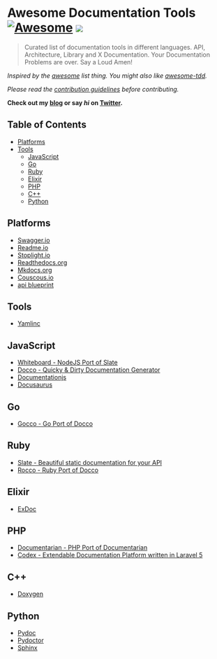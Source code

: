 # Awesome Documentation Tools [![Awesome](https://cdn.rawgit.com/sindresorhus/awesome/d7305f38d29fed78fa85652e3a63e154dd8e8829/media/badge.svg)](https://github.com/sindresorhus/awesome) ![](https://img.shields.io/badge/unicodeveloper-approved-brightgreen.svg)

> Curated list of documentation tools in different languages. API, Architecture, Library and X Documentation. Your Documentation Problems are over. Say a Loud Amen!

*Inspired by the [awesome](https://github.com/sindresorhus/awesome) list thing. You might also like [awesome-tdd](https://github.com/unicodeveloper/awesome-tdd).*

*Please read the [contribution guidelines](#guidelines) before contributing.*

**Check out my [blog](https://goodheads.io) or say *hi* on [Twitter](https://twitter.com/unicodeveloper).**

## Table of Contents

- [Platforms](#platforms)
- [Tools](#tools)
  - [JavaScript](#javascript)
  - [Go](#go)
  - [Ruby](#ruby)
  - [Elixir](#elixir)
  - [PHP](#php)
  - [C++](#c++)
  - [Python](#python)


## Platforms

  * [Swagger.io](http://swagger.io/)
  * [Readme.io](https://readme.io/)
  * [Stoplight.io](http://stoplight.io/platform/docs/)
  * [Readthedocs.org](https://readthedocs.org/)
  * [Mkdocs.org](http://www.mkdocs.org/)
  * [Couscous.io](http://couscous.io/)
  * [api blueprint](https://apiblueprint.org)

## Tools
  * [Yamlinc](https://github.com/javanile/yamlinc)

## JavaScript
  * [Whiteboard - NodeJS Port of Slate](https://github.com/mpociot/whiteboard)
  * [Docco - Quicky & Dirty Documentation Generator](http://jashkenas.github.io/docco)
  * [Documentationjs](https://github.com/documentationjs/documentation)
  * [Docusaurus](https://docusaurus.io/)


## Go

  * [Gocco - Go Port of Docco](https://github.com/nikhilm/gocco)

## Ruby

  * [Slate - Beautiful static documentation for your API](https://github.com/lord/slate)
  * [Rocco - Ruby Port of Docco](https://github.com/rtomayko/rocco)

## Elixir

  * [ExDoc](https://github.com/elixir-lang/ex_doc)

## PHP

  * [Documentarian - PHP Port of Documentarian](https://github.com/mpociot/documentarian)
  * [Codex - Extendable Documentation Platform written in Laravel 5](https://github.com/codex-project/codex2)

## C++

  * [Doxygen](http://www.stack.nl/~dimitri/doxygen)
  
## Python
  * [Pydoc](http://pydoc.org/)
  * [Pydoctor](https://launchpad.net/pydoctor)
  * [Sphinx](http://www.sphinx-doc.org)
